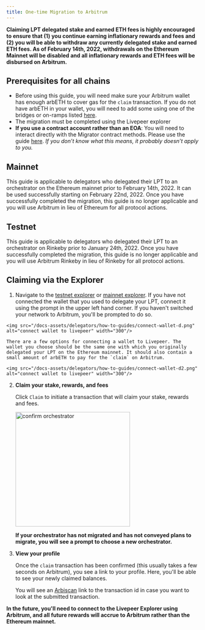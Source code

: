 ```yaml
---
title: One-time Migration to Arbitrum
---
```


**Claiming LPT delegated stake and earned ETH fees is highly encouraged to ensure that (1) you continue earning inflationary rewards and fees and (2) you will be able to withdraw any currently delegated stake and earned ETH fees. As of February 14th, 2022, withdrawals on the Ethereum Mainnet will be disabled and all inflationary rewards and ETH fees will be disbursed on Arbitrum.**

## Prerequisites for all chains
- Before using this guide, you will need make sure your Arbitrum wallet has enough arbETH to cover gas for the `claim` transaction. If you do not have arbETH in your wallet, you will need to add some using one of the  bridges or on-ramps listed [here](https://portal.arbitrum.one/).
- The migration must be completed using the Livepeer explorer
- **If you use a contract account rather than an EOA**: You will need to interact directly with the Migrator contract methods. Please use the guide [here](/video-miners/guides/contract-wallet-migration). *If you don’t know what this means, it probably doesn’t apply to you.*

## Mainnet
This guide is applicable to delegators who delegated their LPT to an orchestrator on the Ethereum mainnet prior to February 14th, 2022. It can be used successfully starting on February 22nd, 2022. Once you have successfully completed the migration, this guide is no longer applicable and you will use Arbitrum in lieu of Ethereum for all protocol actions.

## Testnet
This guide is applicable to delegators who delegated their LPT to an orchestrator on Rinkeby prior to January 24th, 2022. Once you have successfully completed the migration, this guide is no longer applicable and you will use Arbitrum Rinkeby in lieu of Rinkeby for all protocol actions.

## Claiming via the Explorer

1.    Navigate to the [testnet explorer](http://rinkeby.explorer.livepeer.org) or [mainnet explorer](http://explorer.livepeer.org). If you have not connected the wallet that you used to delegate your LPT, connect it using the prompt in the upper left hand corner. If you haven't switched your network to Arbitrum, you'll be prompted to do so.
    
    
    <img src="/docs-assets/delegators/how-to-guides/connect-wallet-d.png" alt="connect wallet to livepeer" width="300"/>
    
    There are a few options for connecting a wallet to Livepeer. The wallet you choose should be the same one with which you originally delegated your LPT on the Ethereum mainnet. It should also contain a small amount of arbETH to pay for the `claim` on Arbitrum.
    
    <img src="/docs-assets/delegators/how-to-guides/connect-wallet-d2.png" alt="connect wallet to livepeer" width="300"/>


2. **Claim your stake, rewards, and fees** 
    
    Click `Claim` to initiate a transaction that will claim your stake, rewards and fees.
        
    <img src="/docs-assets/delegators/how-to-guides/confirm-d.png" alt="confirm orchestrator" width="300"/>

    **If your orchestrator has not migrated and has not conveyed plans to migrate, you will see a prompt to choose a new orchestrator.**

3. **View your profile**
    
    Once the `claim` transaction has been confirmed (this usually takes a few seconds on Arbitrum), you see a link to your profile. Here, you'll be able to see your newly claimed balances. 
    
    You will see an [Arbiscan](https://arbiscan.io/) link to the transaction id in case you want to look at the submitted transaction.
    

**In the future, you'll need to connect to the Livepeer Explorer using Arbitrum, and all future rewards will accrue to Arbitrum rather than the Ethereum mainnet.**
